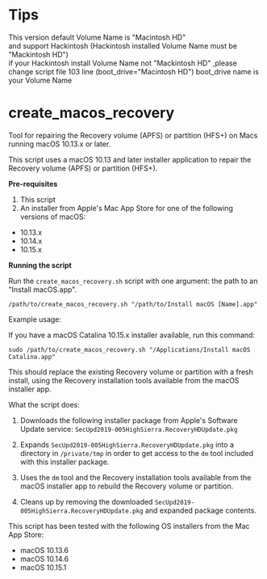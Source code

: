 # Tips
This version default Volume Name is "Macintosh HD"  
and support Hackintosh (Hackintosh installed Volume Name must be "Mackintosh HD")   
if your Hackintosh install Volume Name not "Mackintosh HD" ,please change script file 103 line (boot_drive="Macintosh HD") boot_drive name is your Volume Name

# create_macos_recovery
Tool for repairing the Recovery volume (APFS) or partition (HFS+) on Macs running macOS 10.13.x or later.

This script uses a macOS 10.13 and later installer application to repair the Recovery volume (APFS) or partition (HFS+).

**Pre-requisites**

1. This script
2. An installer from Apple's Mac App Store for one of the following versions of macOS:

* 10.13.x
* 10.14.x
* 10.15.x


**Running the script**

Run the `create_macos_recovery.sh` script with one argument: the path to an "Install macOS.app".

`/path/to/create_macos_recovery.sh "/path/to/Install macOS [Name].app"`


Example usage: 

If you have a macOS Catalina 10.15.x installer available, run this command:

`sudo /path/to/create_macos_recovery.sh "/Applications/Install macOS Catalina.app"`

This should replace the existing Recovery volume or partition with a fresh install, using the Recovery installation tools available from the macOS installer app.


What the script does:

1. Downloads the following installer package from Apple's Software Update service: `SecUpd2019-005HighSierra.RecoveryHDUpdate.pkg`

2. Expands `SecUpd2019-005HighSierra.RecoveryHDUpdate.pkg` into a directory in `/private/tmp` in order to get access to the `dm` tool included with this installer package.

3. Uses the `dm` tool and the Recovery installation tools available from the macOS installer app to rebuild the Recovery volume or partition.

4. Cleans up by removing the downloaded `SecUpd2019-005HighSierra.RecoveryHDUpdate.pkg` and expanded package contents.

This script has been tested with the following OS installers from the Mac App Store:

* macOS 10.13.6
* macOS 10.14.6
* macOS 10.15.1
